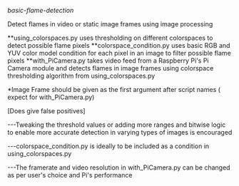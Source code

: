 

*basic-flame-detection*

Detect flames in video or static image frames using image processing

**using_colorspaces.py uses thresholding on different colorspaces to detect possible flame pixels
**colorspace_condition.py uses basic RGB and YUV color model condition for each pixel in an image to filter possible flame pixels
**with_PiCamera.py takes video feed from a Raspberry Pi's Pi Camera module and detects flames in image frames using colorspace thresholding algorithm from using_colorspaces.py

*Image Frame should be given as the first argument after script names ( expect for with_PiCamera.py)

[Does give false positives]

---Tweaking the threshold values or adding more ranges and bitwise logic to enable more accurate detection in varying types of images is encouraged

---colorspace_condition.py is ideally to be included as a condition in using_colorspaces.py

---The framerate and video resolution in with_PiCamera.py can be changed as per user's choice and Pi's performance
